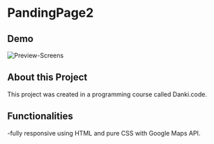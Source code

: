 # PandingPage2  
## Demo
![Preview-Screens](https://github.com/devWeslei/LandingPage2/blob/main/imagens/demo.gif)


## About this Project

This project was created in a programming course called Danki.code.


## Functionalities
-fully responsive using HTML and pure CSS with Google Maps API.
